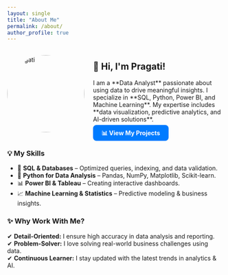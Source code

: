 ```yaml
---
layout: single
title: "About Me"
permalink: /about/
author_profile: true
---
```


<style>
  .about-section {
    display: flex;
    align-items: center;
    gap: 20px;
  }
  .about-section img {
    border-radius: 50%;
    width: 180px;
    height: 180px;
  }
  .btn-custom {
    background-color: #007bff;
    color: white;
    padding: 10px 20px;
    border-radius: 8px;
    text-decoration: none;
    font-weight: bold;
  }
  .btn-custom:hover {
    background-color: #0056b3;
  }
</style>

<div class="about-section">
  <img src="/assets/images/profile.jpg" alt="Pragati">
  <div>
    <h2>👋 Hi, I'm Pragati!</h2>
    <p>
      I am a **Data Analyst** passionate about using data to drive meaningful insights.
      I specialize in **SQL, Python, Power BI, and Machine Learning**.
      My expertise includes **data visualization, predictive analytics, and AI-driven solutions**.
    </p>
    <a href="/projects/" class="btn-custom">📊 View My Projects</a>
  </div>
</div>

### **💡 My Skills**
- 📌 **SQL & Databases** – Optimized queries, indexing, and data validation.
- 🐍 **Python for Data Analysis** – Pandas, NumPy, Matplotlib, Scikit-learn.
- 📊 **Power BI & Tableau** – Creating interactive dashboards.
- 📈 **Machine Learning & Statistics** – Predictive modeling & business insights.

### ✨ **Why Work With Me?**  
✔ **Detail-Oriented:** I ensure high accuracy in data analysis and reporting.  
✔ **Problem-Solver:** I love solving real-world business challenges using data.  
✔ **Continuous Learner:** I stay updated with the latest trends in analytics & AI.  
